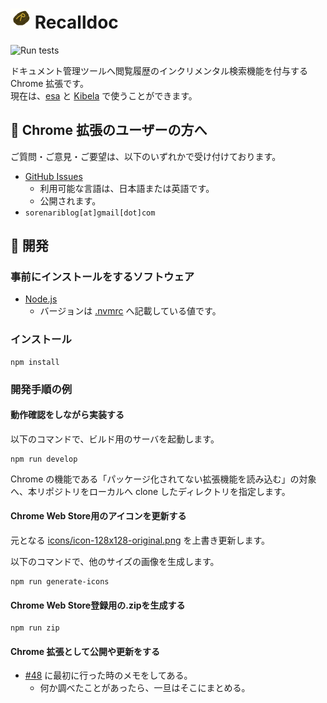 # <img src="https://github.com/kjirou/recalldoc/raw/main/icons/icon-128x128-original.png" width="32" height="32" /> Recalldoc

![Run tests](https://github.com/kjirou/recalldoc/workflows/Run%20tests/badge.svg)

ドキュメント管理ツールへ閲覧履歴のインクリメンタル検索機能を付与する Chrome 拡張です。  
現在は、[esa](https://esa.io/) と [Kibela](https://kibe.la/) で使うことができます。

## 💁 Chrome 拡張のユーザーの方へ

ご質問・ご意見・ご要望は、以下のいずれかで受け付けております。

- [GitHub Issues](https://github.com/kjirou/recalldoc/issues)
  - 利用可能な言語は、日本語または英語です。
  - 公開されます。
- `sorenariblog[at]gmail[dot]com`

## 🔧 開発
### 事前にインストールをするソフトウェア

- [Node.js](https://nodejs.org/)
  - バージョンは [.nvmrc](/.nvmrc) へ記載している値です。

### インストール

```
npm install
```

### 開発手順の例
#### 動作確認をしながら実装する

以下のコマンドで、ビルド用のサーバを起動します。
```
npm run develop
```

Chrome の機能である「パッケージ化されてない拡張機能を読み込む」の対象へ、本リポジトリをローカルへ clone したディレクトリを指定します。

#### Chrome Web Store用のアイコンを更新する

元となる [icons/icon-128x128-original.png](/icons/icon-128x128-original.png) を上書き更新します。

以下のコマンドで、他のサイズの画像を生成します。
```
npm run generate-icons
```

#### Chrome Web Store登録用の.zipを生成する

```
npm run zip
```

#### Chrome 拡張として公開や更新をする

- [#48](https://github.com/kjirou/recalldoc/pull/48) に最初に行った時のメモをしてある。
  - 何か調べたことがあったら、一旦はそこにまとめる。
